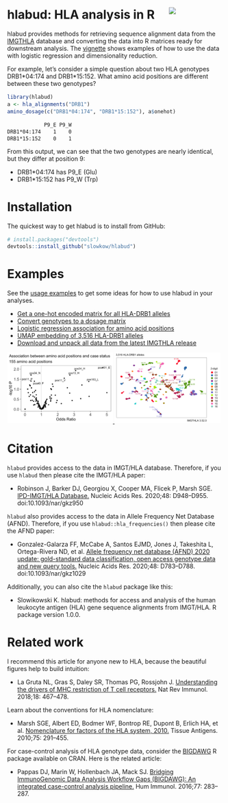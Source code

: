 # hlabud: HLA analysis in R <img width="25%" align="right" src="https://github.com/slowkow/hlabud/assets/209714/8fd7874d-7773-42d1-858e-79c56dc5d94f"></img>

hlabud provides methods for retrieving sequence alignment data from the [IMGTHLA] database and converting the data into R matrices ready for downstream analysis. The [vignette](articles/examples.html) shows examples of how to use the data with logistic regression and dimensionality reduction.

[IMGTHLA]: https://github.com/ANHIG/IMGTHLA

For example, let’s consider a simple question about two HLA genotypes DRB1\*04:174 and DRB1\*15:152. What amino acid positions are different between these two genotypes?

```r
library(hlabud)
a <- hla_alignments("DRB1")
amino_dosage(c("DRB1*04:174", "DRB1*15:152"), a$onehot)
```

```
            P9_E P9_W
DRB1*04:174    1    0
DRB1*15:152    0    1
```

From this output, we can see that the two genotypes are nearly identical, but they differ at position 9:

-   DRB1\*04:174 has P9\_E (Glu)
-   DRB1\*15:152 has P9\_W (Trp)


Installation
============

The quickest way to get hlabud is to install from GitHub:

```r
# install.packages("devtools")
devtools::install_github("slowkow/hlabud")
```


Examples
========

See the [usage examples](articles/examples.html) to get some ideas for how to use hlabud in your analyses.

- [Get a one-hot encoded matrix for all HLA-DRB1 alleles](articles/examples.html#get-a-one-hot-encoded-matrix-for-all-hla-drb1-alleles)
- [Convert genotypes to a dosage matrix](articles/examples.html#convert-genotypes-to-a-dosage-matrix)
- [Logistic regression association for amino acid positions](articles/examples.html#logistic-regression-association-for-amino-acid-positions)
- [UMAP embedding of 3,516 HLA-DRB1 alleles](articles/examples.html#umap-embedding-of-3516-hla-drb1-alleles)
- [Download and unpack all data from the latest IMGTHLA release](articles/examples.html#download-and-unpack-all-data-from-the-latest-imgthla-release)

<a href="articles/examples.html#logistic-regression-association-for-amino-acid-positions">
<img width="49%" src="vignettes/examples_files/figure-html/glm-volcano-1.png">
</a>
<a href="articles/examples.html#umap-embedding-of-3516-hla-drb1-alleles">
<img width="49%" src="vignettes/examples_files/figure-html/umap-2digit-1.png">
</a>


Citation
========

`hlabud` provides access to the data in IMGT/HLA database. Therefore, if you use `hlabud` then please cite the IMGT/HLA paper:

- Robinson J, Barker DJ, Georgiou X, Cooper MA, Flicek P, Marsh SGE. [IPD-IMGT/HLA Database.](https://www.ncbi.nlm.nih.gov/pubmed/31667505) Nucleic Acids Res. 2020;48: D948–D955. doi:10.1093/nar/gkz950

`hlabud` also provides access to the data in Allele Frequency Net Database (AFND). Therefore, if you use `hlabud::hla_frequencies()` then please cite the AFND paper:

- Gonzalez-Galarza FF, McCabe A, Santos EJMD, Jones J, Takeshita L, Ortega-Rivera ND, et al. [Allele frequency net database (AFND) 2020 update: gold-standard data classification, open access genotype data and new query tools.](https://pubmed.ncbi.nlm.nih.gov/31722398) Nucleic Acids Res. 2020;48: D783–D788. doi:10.1093/nar/gkz1029

Additionally, you can also cite the `hlabud` package like this:

- Slowikowski K. hlabud: methods for access and analysis of the human leukocyte antigen (HLA) gene sequence alignments from IMGT/HLA. R package version 1.0.0.


Related work
============

I recommend this article for anyone new to HLA, because the beautiful figures help to build intuition:

- La Gruta NL, Gras S, Daley SR, Thomas PG, Rossjohn J. [Understanding the drivers of MHC restriction of T cell receptors.](https://www.ncbi.nlm.nih.gov/pubmed/29636542) Nat Rev Immunol. 2018;18: 467–478.

Learn about the conventions for HLA nomenclature:

- Marsh SGE, Albert ED, Bodmer WF, Bontrop RE, Dupont B, Erlich HA, et al. [Nomenclature for factors of the HLA system, 2010.](https://www.ncbi.nlm.nih.gov/pubmed/20356336) Tissue Antigens. 2010;75: 291–455.

For case-control analysis of HLA genotype data, consider the
[BIGDAWG](https://CRAN.R-project.org/package=BIGDAWG) R package
available on CRAN. Here is the related article:

- Pappas DJ, Marin W, Hollenbach JA, Mack SJ. [Bridging ImmunoGenomic Data Analysis Workflow Gaps (BIGDAWG): An integrated case-control analysis pipeline.](https://pubmed.ncbi.nlm.nih.gov/26708359) Hum Immunol. 2016;77: 283–287.

